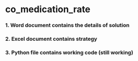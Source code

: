 # co_medication_rate
### 1. Word document contains the details of solution
### 2. Excel document contains strategy
### 3. Python file contains working code (still working)
